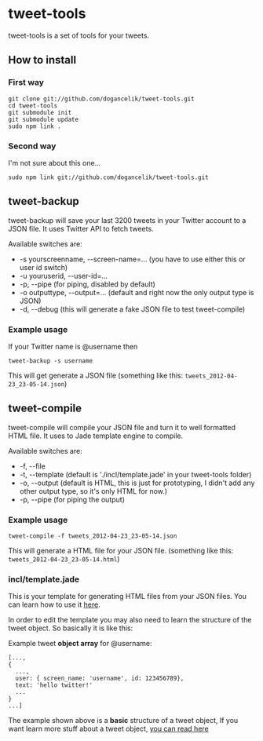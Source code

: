 # tweet-tools
tweet-tools is a set of tools for your tweets.

## How to install
### First way

    git clone git://github.com/dogancelik/tweet-tools.git
    cd tweet-tools
    git submodule init
    git submodule update
    sudo npm link .

### Second way
I'm not sure about this one...

    sudo npm link git://github.com/dogancelik/tweet-tools.git

## tweet-backup
tweet-backup will save your last 3200 tweets in your Twitter account to a JSON file. It uses Twitter API to fetch tweets.

Available switches are:
* -s yourscreenname, --screen-name=... (you have to use either this or user id switch)
* -u youruserid, --user-id=...
* -p, --pipe (for piping, disabled by default)
* -o outputtype, --output=... (default and right now the only output type is JSON)
* -d, --debug (this will generate a fake JSON file to test tweet-compile)

### Example usage
If your Twitter name is @username then

    tweet-backup -s username

This will get generate a JSON file (something like this: `tweets_2012-04-23_23-05-14.json`)

## tweet-compile
tweet-compile will compile your JSON file and turn it to well formatted HTML file. It uses to Jade template engine to compile.

Available switches are:
* -f, --file
* -t, --template (default is './incl/template.jade' in your tweet-tools folder)
* -o, --output (default is HTML, this is just for prototyping, I didn't add any other output type, so it's only HTML for now.)
* -p, --pipe (for piping the output)

### Example usage

    tweet-compile -f tweets_2012-04-23_23-05-14.json

This will generate a HTML file for your JSON file. (something like this: `tweets_2012-04-23_23-05-14.html`)

### incl/template.jade
This is your template for generating HTML files from your JSON files. You can learn how to use it [here](https://github.com/visionmedia/jade).

In order to edit the template you may also need to learn the structure of the tweet object.
So basically it is like this:

Example tweet **object array** for @username:

    [...,
    {
      ...,
      user: { screen_name: 'username', id: 123456789},
      text: 'hello twitter!'
      ...
    }
    ...]

The example shown above is a **basic** structure of a tweet object, If you want learn more stuff about a tweet object, [you can read here](https://dev.twitter.com/docs/api/1/get/statuses/user_timeline)